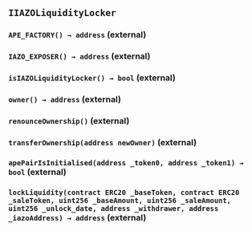## `IIAZOLiquidityLocker`






### `APE_FACTORY() → address` (external)





### `IAZO_EXPOSER() → address` (external)





### `isIAZOLiquidityLocker() → bool` (external)





### `owner() → address` (external)





### `renounceOwnership()` (external)





### `transferOwnership(address newOwner)` (external)





### `apePairIsInitialised(address _token0, address _token1) → bool` (external)





### `lockLiquidity(contract ERC20 _baseToken, contract ERC20 _saleToken, uint256 _baseAmount, uint256 _saleAmount, uint256 _unlock_date, address _withdrawer, address _iazoAddress) → address` (external)






